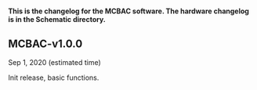 #### This is the changelog for the MCBAC software. The hardware changelog is in the Schematic directory.

## MCBAC-v1.0.0

Sep 1, 2020 (estimated time)

Init release, basic functions.

<br>

